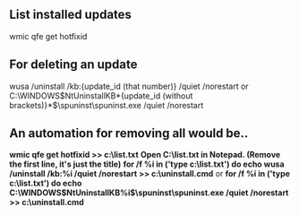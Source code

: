 ## List installed updates

wmic qfe get hotfixid

## For deleting an update

wusa /uninstall /kb:{update_id (that number)} /quiet /norestart 
or
C:\WINDOWS\$NtUninstallKB*{update_id (without brackets)}*$\spuninst\spuninst.exe /quiet /norestart

## An automation for removing all would be..

**wmic qfe get hotfixid >> c:\list.txt**
**Open C:\list.txt in Notepad. (Remove the first line, it's just the title)**
**for /f %i in ('type c:\list.txt') do echo wusa /uninstall /kb:%i /quiet /norestart >> c:\uninstall.cmd**
or
**for /f %i in ('type c:\list.txt') do echo C:\WINDOWS\$NtUninstallKB%i$\spuninst\spuninst.exe /quiet /norestart >> c:\uninstall.cmd**